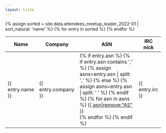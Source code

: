 ```yaml
---
layout: liste
---
```

<table>
  <thead>
    <tr>
      <th>Name</th>
      <th>Company</th>
      <th>ASN</th>
      <th>IRC nick</th>
    </tr>
  </thead>
  <tbody>
  {% assign sorted = site.data.attendees_meetup_leader_2022-01 | sort_natural: 'name' %}
  {% for entry in sorted %}
    <tr>
      <td>{{ entry.name }}</td>
      <td>{{ entry.company }}</td>
      <td>
        {% if entry.asn %}
          {% if entry.asn contains ',' %}
            {% assign asns=entry.asn | split: ',' %}
          {% else %}
            {% assign asns=entry.asn | split: ' ' %}
          {% endif %}
          {% for asn in asns %}
          <a href="https://apps.db.ripe.net/db-web-ui/query?searchtext=AS{{ asn|strip|remove:"AS" }}&rflag=true&types=aut-num" target="_blank">{{ asn|remove:"AS" }}</a><br>
          {% endfor %}
        {% endif %}
      </td>
      <td>{{ entry.irc }}</td>
    </tr>
  {% endfor %}
  </tbody>
</table>

<script>
const getCellValue = (tr, idx) => tr.children[idx].innerText || tr.children[idx].textContent;

const comparer = (idx, asc) => (a, b) => ((v1, v2) =>
    v1 !== '' && v2 !== '' && !isNaN(v1) && !isNaN(v2) ? v1 - v2 : v1.toString().localeCompare(v2)
    )(getCellValue(asc ? a : b, idx), getCellValue(asc ? b : a, idx));

document.querySelectorAll('th').forEach(th => th.addEventListener('click', (() => {
    const table = th.closest('table').querySelector('tbody');
    Array.from(table.querySelectorAll('tr'))
        .sort(comparer(Array.from(th.parentNode.children).indexOf(th), this.asc = !this.asc))
        .forEach(tr => table.appendChild(tr) );
})));
</script>

